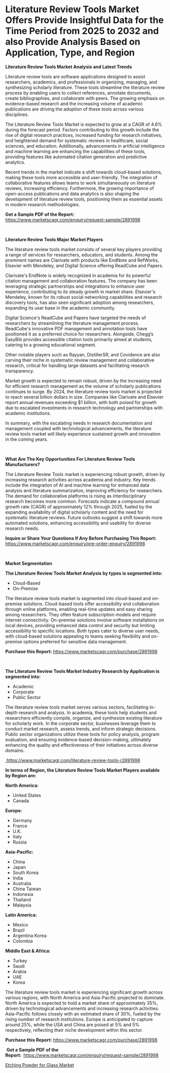 <p><h1>Literature Review Tools Market Offers Provide Insightful Data for the Time Period from 2025 to 2032 and also Provide Analysis Based on Application, Type, and Region</h1></p><p><strong>Literature Review Tools Market Analysis and Latest Trends</strong></p>
<p><p>Literature review tools are software applications designed to assist researchers, academics, and professionals in organizing, managing, and synthesizing scholarly literature. These tools streamline the literature review process by enabling users to collect references, annotate documents, create bibliographies, and collaborate with peers. The growing emphasis on evidence-based research and the increasing volume of academic publications are driving the adoption of these tools across various disciplines.</p><p>The Literature Review Tools Market is expected to grow at a CAGR of 4.6% during the forecast period. Factors contributing to this growth include the rise of digital research practices, increased funding for research initiatives, and heightened demand for systematic reviews in healthcare, social sciences, and education. Additionally, advancements in artificial intelligence and machine learning are enhancing the capabilities of these tools, providing features like automated citation generation and predictive analytics.</p><p>Recent trends in the market indicate a shift towards cloud-based solutions, making these tools more accessible and user-friendly. The integration of collaborative features allows teams to work simultaneously on literature reviews, increasing efficiency. Furthermore, the growing importance of open-access publications and data analytics is also shaping the development of literature review tools, positioning them as essential assets in modern research methodologies.</p></p>
<p><strong>Get a Sample PDF of the Report:&nbsp;</strong> <a href="https://www.marketscagr.com/enquiry/request-sample/2891998?utm_campaign=2876&utm_medium=2&utm_source=Github&utm_content=ia&utm_term=15032025&utm_id=literature-review-tools">https://www.marketscagr.com/enquiry/request-sample/2891998</a></p>
<p>&nbsp;</p>
<p><strong>Literature Review Tools Major Market Players</strong></p>
<p><p>The literature review tools market consists of several key players providing a range of services for researchers, educators, and students. Among the prominent names are Clarivate with products like EndNote and RefWorks, Elsevier with Mendeley, and Digital Science offering ReadCube and Papers. </p><p>Clarivate's EndNote is widely recognized in academia for its powerful citation management and collaboration features. The company has been leveraging strategic partnerships and integrations to enhance user experience, contributing to its steady growth in market share. Elsevier's Mendeley, known for its robust social networking capabilities and research discovery tools, has also seen significant adoption among researchers, expanding its user base in the academic community.</p><p>Digital Science's ReadCube and Papers have targeted the needs of researchers by streamlining the literature management process. ReadCube's innovative PDF management and annotation tools have positioned it as a preferred choice for researchers. Alongside, Chegg’s EasyBib provides accessible citation tools primarily aimed at students, catering to a growing educational segment.</p><p>Other notable players such as Rayyan, DistillerSR, and Covidence are also carving their niche in systematic review management and collaborative research, critical for handling large datasets and facilitating research transparency.</p><p>Market growth is expected to remain robust, driven by the increasing need for efficient research management as the volume of scholarly publications continues to surge. By 2024, the literature review tools market is projected to reach several billion dollars in size. Companies like Clarivate and Elsevier report annual revenues exceeding $1 billion, with both poised for growth due to escalated investments in research technology and partnerships with academic institutions. </p><p>In summary, with the escalating needs in research documentation and management coupled with technological advancements, the literature review tools market will likely experience sustained growth and innovation in the coming years.</p></p>
<p>&nbsp;</p>
<p><strong>What Are The Key Opportunities For Literature Review Tools Manufacturers?</strong></p>
<p><p>The Literature Review Tools market is experiencing robust growth, driven by increasing research activities across academia and industry. Key trends include the integration of AI and machine learning for enhanced data analysis and literature summarization, improving efficiency for researchers. The demand for collaborative platforms is rising as interdisciplinary research becomes more common. Forecasts indicate a compound annual growth rate (CAGR) of approximately 12% through 2025, fueled by the expanding availability of digital scholarly content and the need for systematic literature reviews. Future outlooks suggest a shift towards more automated solutions, enhancing accessibility and usability for diverse research needs.</p></p>
<p><strong>Inquire or Share Your Questions If Any Before Purchasing This Report:</strong> <a href="https://www.marketscagr.com/enquiry/pre-order-enquiry/2891998?utm_campaign=2876&utm_medium=2&utm_source=Github&utm_content=ia&utm_term=15032025&utm_id=literature-review-tools">https://www.marketscagr.com/enquiry/pre-order-enquiry/2891998</a></p>
<p>&nbsp;</p>
<p><strong>Market Segmentation</strong></p>
<p><strong>The Literature Review Tools Market Analysis by types is segmented into:</strong></p>
<p><ul><li>Cloud-Based</li><li>On-Premise</li></ul></p>
<p><p>The literature review tools market is segmented into cloud-based and on-premise solutions. Cloud-based tools offer accessibility and collaboration through online platforms, enabling real-time updates and easy sharing among researchers. They often feature subscription models and require internet connectivity. On-premise solutions involve software installations on local devices, providing enhanced data control and security but limiting accessibility to specific locations. Both types cater to diverse user needs, with cloud-based solutions appealing to teams seeking flexibility and on-premise options preferred for sensitive data management.</p></p>
<p><strong>Purchase this Report:&nbsp;</strong><a href="https://www.marketscagr.com/purchase/2891998?utm_campaign=2876&utm_medium=2&utm_source=Github&utm_content=ia&utm_term=15032025&utm_id=literature-review-tools">https://www.marketscagr.com/purchase/2891998</a></p>
<p>&nbsp;</p>
<p><strong>The Literature Review Tools Market Industry Research by Application is segmented into:</strong></p>
<p><ul><li>Academic</li><li>Corporate</li><li>Public Sector</li></ul></p>
<p><p>The literature review tools market serves various sectors, facilitating in-depth research and analysis. In academia, these tools help students and researchers efficiently compile, organize, and synthesize existing literature for scholarly work. In the corporate sector, businesses leverage them to conduct market research, assess trends, and inform strategic decisions. Public sector organizations utilize these tools for policy analysis, program evaluation, and ensuring evidence-based decision-making, ultimately enhancing the quality and effectiveness of their initiatives across diverse domains.</p></p>
<p><a href="https://www.marketscagr.com/literature-review-tools-r2891998?utm_campaign=2876&utm_medium=2&utm_source=Github&utm_content=ia&utm_term=15032025&utm_id=literature-review-tools">&nbsp;https://www.marketscagr.com/literature-review-tools-r2891998</a></p>
<p><strong>In terms of Region, the Literature Review Tools Market Players available by Region are:</strong></p>
<p>
    <p> <strong> North America: </strong>
        <ul>
            <li>United States</li>
            <li>Canada</li>
        </ul>
        </p> 
    <p> <strong> Europe: </strong>
        <ul>
            <li>Germany</li>
            <li>France</li>
            <li>U.K.</li>
            <li>Italy</li>
            <li>Russia</li>
        </ul>
        </p> 
    <p> <strong> Asia-Pacific: </strong>
        <ul>
            <li>China</li>
            <li>Japan</li>
            <li>South Korea</li>
            <li>India</li>
            <li>Australia</li>
            <li>China Taiwan</li>
            <li>Indonesia</li>
            <li>Thailand</li>
            <li>Malaysia</li>
        </ul>
        </p> 
    <p> <strong> Latin America: </strong>
        <ul>
            <li>Mexico</li>
            <li>Brazil</li>
            <li>Argentina Korea</li>
            <li>Colombia</li>
        </ul>
        </p> 
    <p> <strong> Middle East & Africa: </strong>
        <ul>
            <li>Turkey</li>
            <li>Saudi</li>
            <li>Arabia</li>
            <li>UAE</li>
            <li>Korea</li>
        </ul>
    </p>
    </p>
<p><p>The literature review tools market is experiencing significant growth across various regions, with North America and Asia-Pacific projected to dominate. North America is expected to hold a market share of approximately 35%, driven by technological advancements and increasing research activities. Asia-Pacific follows closely with an estimated share of 30%, fueled by the rising number of research institutions. Europe is anticipated to capture around 25%, while the USA and China are poised at 5% and 5% respectively, reflecting their niche development within this sector.</p></p>
<p><strong>Purchase this Report: </strong><a href="https://www.marketscagr.com/purchase/2891998?utm_campaign=2876&utm_medium=2&utm_source=Github&utm_content=ia&utm_term=15032025&utm_id=literature-review-tools">https://www.marketscagr.com/purchase/2891998</a></p>
<p>&nbsp;<strong>Get a Sample PDF of the Report:&nbsp;&nbsp;</strong><a href="https://www.marketscagr.com/enquiry/request-sample/2891998?utm_campaign=2876&utm_medium=2&utm_source=Github&utm_content=ia&utm_term=15032025&utm_id=literature-review-tools">https://www.marketscagr.com/enquiry/request-sample/2891998</a></p>
<p><strong></strong></p>
<p><p><a href="https://github.com/penglatilles/Market-Research-Report-List-1/blob/main/etching-powder-for-glass-market.md?utm_campaign=2876&utm_medium=2&utm_source=Github&utm_content=ia&utm_term=15032025&utm_id=literature-review-tools">Etching Powder for Glass Market</a></p></p>